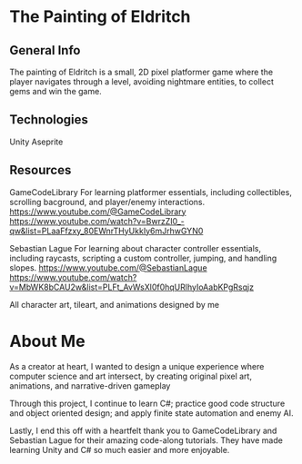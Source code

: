 # The Painting of Eldritch

## General Info
The painting of Eldritch is a small, 2D pixel platformer game where the player navigates through a level, avoiding nightmare entities, to collect gems and win the game.

## Technologies
Unity
Aseprite

## Resources
GameCodeLibrary
For learning platformer essentials, including collectibles, scrolling bacground, and player/enemy interactions.
https://www.youtube.com/@GameCodeLibrary
https://www.youtube.com/watch?v=BwrzZI0_-qw&list=PLaaFfzxy_80EWnrTHyUkkIy6mJrhwGYN0

Sebastian Lague
For learning about character controller essentials, including raycasts, scripting a custom controller, jumping, and handling slopes. 
https://www.youtube.com/@SebastianLague
https://www.youtube.com/watch?v=MbWK8bCAU2w&list=PLFt_AvWsXl0f0hqURlhyIoAabKPgRsqjz

All character art, tileart, and animations designed by me

# About Me
As a creator at heart, I wanted to design a unique experience where computer science and art intersect, by creating‬ original pixel art,
animations, and narrative-driven gameplay‬

Through this project, I continue to learn C#; practice good code structure and object oriented design; and apply finite state automation and enemy AI.

Lastly, I end this off with a heartfelt thank you to GameCodeLibrary and Sebastian Lague for their amazing code-along tutorials. They have made
learning Unity and C# so much easier and more enjoyable.
‭
